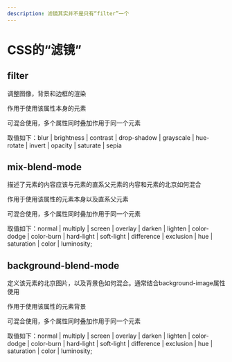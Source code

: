 ```yaml
---
description: 滤镜其实并不是只有“filter”一个
---
```


# CSS的“滤镜”

## filter

调整图像，背景和边框的渲染

作用于使用该属性本身的元素

可混合使用，多个属性同时叠加作用于同一个元素

取值如下：blur \| brightness \| contrast \| drop-shadow \| grayscale \| hue-rotate \| invert \| opacity \| saturate \| sepia

## mix-blend-mode

描述了元素的内容应该与元素的直系父元素的内容和元素的北京如何混合

作用于使用该属性的元素本身以及直系父元素

可混合使用，多个属性同时叠加作用于同一个元素

取值如下：normal \| multiply \| screen \| overlay \| darken \| lighten \| color-dodge \| color-burn \| hard-light \| soft-light \| difference \| exclusion \| hue \| saturation \| color \| luminosity;

## background-blend-mode

定义该元素的北京图片，以及背景色如何混合。通常结合background-image属性使用

作用于使用该属性的元素背景

可混合使用，多个属性同时叠加作用于同一个元素

取值如下：normal \| multiply \| screen \| overlay \| darken \| lighten \| color-dodge \| color-burn \| hard-light \| soft-light \| difference \| exclusion \| hue \| saturation \| color \| luminosity;



